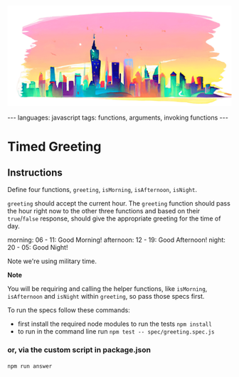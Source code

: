 <p align="center">
  <img src="./img/New-York-City-Skyline.png?auto=format&fit=crop&w=1200&q=80" alt="Colorful picture of nyc" width="600">
</p>
---
languages: javascript
tags: functions, arguments, invoking functions
---

# Timed Greeting

## Instructions

Define four functions, `greeting`, `isMorning`, `isAfternoon`, `isNight`.

`greeting` should accept the current hour.
The `greeting` function should pass the hour right now to
the other three functions and based on their `true`/`false`
response, should give the appropriate greeting for the time
of day.

morning: 06 - 11: Good Morning!
afternoon: 12 - 19: Good Afternoon!
night: 20 - 05: Good Night!

Note we're using military time.

**Note**

You will be requiring and calling the helper functions, like `isMorning`, `isAfternoon` and `isNight` within `greeting`, so pass those specs first.

To run the specs follow these commands:

- first install the required node modules to run the tests
  `npm install`
- to run in the command line run
  `npm test -- spec/greeting.spec.js`

### or, via the custom script in package.json

`npm run answer`

